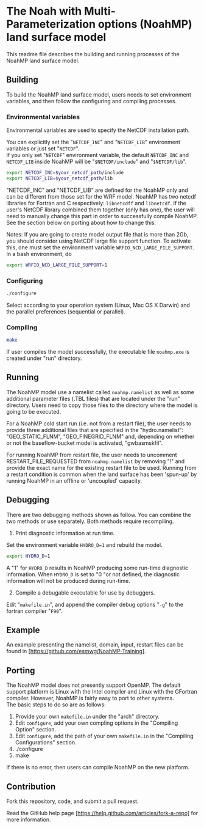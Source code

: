 # The Noah with Multi-Parameterization options (NoahMP) land surface model

This readme file describes the building and running processes of the NoahMP land surface model.

## Building
To build the NoahMP land surface model, users needs to set environment variables, and then follow the configuring and compiling processes.

### Environmental variables

Environmental variables are used to specify the NetCDF installation path.

You can explicitly set the "`NETCDF_INC`" and "`NETCDF_LIB`" environment variables or just set "`NETCDF`".  
If you only set "`NETCDF`" environment variable, the default `NETCDF_INC` and `NETCDF_LIB` inside NoahMP
will be "`$NETCDF/include`" and "`$NETCDF/lib`".

```bash
export NETCDF_INC=$your_netcdf_path/include
export NETCDF_LIB=$your_netcdf_path/lib
```

"NETCDF_INC" and "NETCDF_LIB" are defined for the NoahMP only and can be different from those 
set for the WRF model. NoahMP has two netcdf libraries for Fortran and C respectively: 
`libnetcdff` and `libnetcdf`. If the user's NetCDF library combined them together (only has one), 
the user will need to manually change this part in order to successfully compile NoahMP. 
See the section below on porting about how to change this.

Notes: If you are going to create model output file that is more than 2Gb,
      you should consider using NetCDF large file support function. To activate
      this, one must set the environment variable `WRFIO_NCD_LARGE_FILE_SUPPORT`.
      In a bash environment, do
      
```bash
export WRFIO_NCD_LARGE_FILE_SUPPORT=1
```

### Configuring

```bash
./configure
```

Select according to your operation system (Linux, Mac OS X Darwin) and the parallel preferences (sequential or parallel).

### Compiling

```bash
make
``` 

If user compiles the model successfully, the executable file `noahmp.exe` is created under "run" directory.

## Running

The NoahMP model use a namelist called `noahmp.namelist` as well as some additional parameter files (.TBL files) that are located under the "run" directory. Users need to copy those files to the directory where the model is going to be executed.

For a NoahMP cold start run (i.e. not from a restart file), the user needs to provide three 
additional files that are specified in the "hydro.namelist": "GEO_STATIC_FLNM", "GEO_FINEGRID_FLNM" 
and, depending on whether or not the baseflow-bucket model is activated, "gwbasmskfil".

For running NoahMP from restart file, the user needs to uncomment RESTART_FILE_REQUESTED from 
`noahmp.namelist` by removing "!" and provide the exact name for the existing restart file 
to be used.  Running from a restart condition is common when the land surface has been 
'spun-up' by running NoahMP in an offline or 'uncoupled' capacity.

## Debugging

There are two debugging methods shown as follow. You can combine the two methods or use separately. Both methods require recompiling.

1) Print diagnostic information at run time.

Set the environment variable `HYDRO_D=1` and rebuild the model.

```bash
export HYDRO_D=1
```
A "1" for `HYDRO_D` results in NoahMP producing some run-time diagnostic information. 
When `HYDRO_D` is set to "0 "or not defined, the diagnostic information will not be produced 
during run-time. 

2) Compile a debugable executable for use by debuggers.

Edit "`makefile.in`", and append the compiler debug options "`-g`" to the fortran compiler "`F90`".

## Example

An example presenting the namelist, domain, input, restart files can be found in [https://github.com/esmwg/NoahMP-Training].

## Porting

The NoahMP model does not presently support OpenMP. The default support platform is Linux 
with the Intel compiler and Linux with the GFortran compiler. However, NoahMP is fairly easy to port to other systems.  
The basic steps to do so are as follows:

1) Provide your own `makefile.in` under the "arch" directory.
2) Edit `configure`, add your own compling options in the "Compiling Option" section.
3) Edit `configure`, add the path of your own `makefile.in` in the "Compiling Configurations" section.
4) ./configure
5) make

If there is no error, then users can compile  NoahMP on the new platform.

## Contribution

Fork this repository, code, and submit a pull request.

Read the GitHub help page [https://help.github.com/articles/fork-a-repo] for more information.
